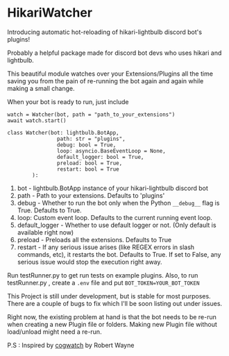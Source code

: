 # HikariWatcher

Introducing automatic hot-reloading of hikari-lightbulb discord bot's plugins! 

Probably a helpful package made for discord bot devs who uses hikari and lightbulb.

This beautiful module watches over your Extensions/Plugins all the time saving you from the pain of re-running the bot again and again while making a small change. 

When your bot is ready to run, just include 
``` 
watch = Watcher(bot, path = "path_to_your_extensions")
await watch.start()
```

```
class Watcher(bot: lightbulb.BotApp,
                path: str = "plugins",
                debug: bool = True,
                loop: asyncio.BaseEventLoop = None,
                default_logger: bool = True,
                preload: bool = True,
                restart: bool = True
        ):
```

1.  bot - lightbulb.BotApp instance of your hikari-lightbulb discord bot
2.  path - Path to your extensions. Defaults to 'plugins'
3.  debug - Whether to run the bot only when the Python `__debug__` flag is True. Defaults to True.
4.  loop: Custom event loop. Defaults to the current running event loop.
5.  default_logger - Whether to use default logger or not. (Only default is available right now)
6.  preload - Preloads all the extensions. Defaults to True
7.  restart - If any serious issue arises (like REGEX errors in slash commands, etc), it restarts the bot. Defaults to True. If set to False, any serious issue would stop the execution right away.


Run testRunner.py to get run tests on example plugins.
Also, to run testRunner.py , create a `.env` file and put `BOT_TOKEN=YOUR_BOT_TOKEN`



This Project is still under development, but is stable for most purposes. There are a couple of bugs to fix which I'll be soon listing out under issues.


Right now, the existing problem at hand is that the bot needs to be re-run when creating a new Plugin file or folders. Making new Plugin file without load/unload might need a re-run.


P.S : Inspired by [cogwatch](https://github.com/robertwayne/cogwatch) by Robert Wayne

